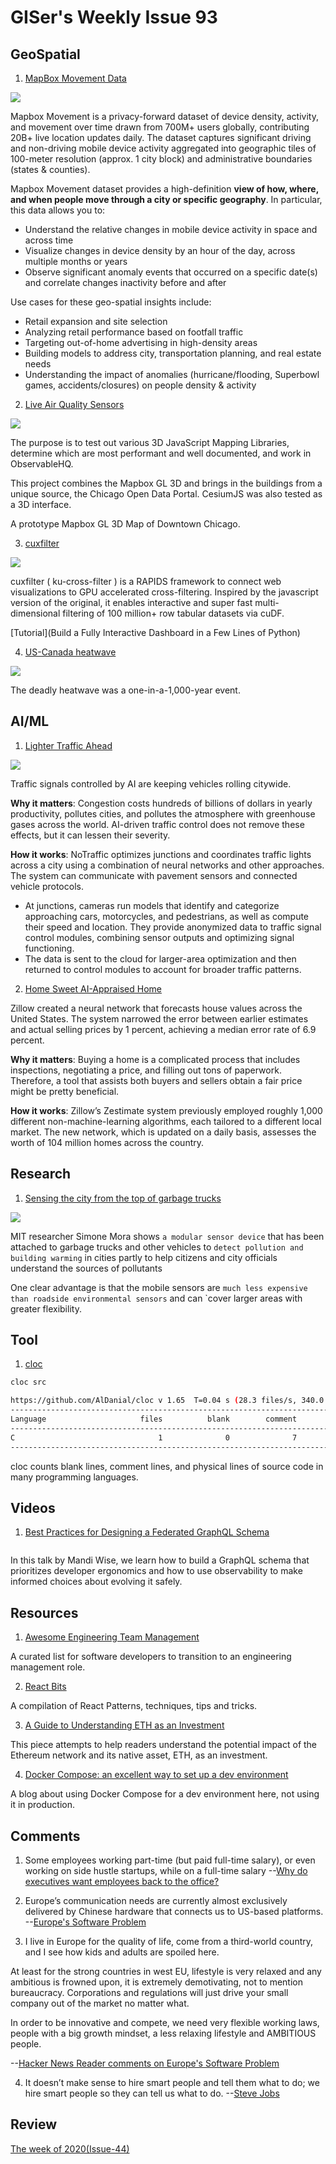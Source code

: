 # GISer's Weekly Issue 93

## GeoSpatial

1. [MapBox Movement Data](https://www.mapbox.com/movement-data)

![](https://assets.website-files.com/5e832e12eb7ca02ee9064d42/5f029f24c2278905f35b7e28_mall-case-study0.white.svg)

Mapbox Movement is a privacy-forward dataset of device density, activity, and movement over time drawn from 700M+ users globally, contributing 20B+ live location updates daily. The dataset captures significant driving and non-driving mobile device activity aggregated into geographic tiles of 100-meter resolution (approx. 1 city block) and administrative boundaries (states & counties).

Mapbox Movement dataset provides a high-definition **view of how, where, and when people move through a city or specific geography**. In particular, this data allows you to:

- Understand the relative changes in mobile device activity in space and across time
- Visualize changes in device density by an hour of the day, across multiple months or years
- Observe significant anomaly events that occurred on a specific date(s) and correlate changes inactivity before and after

Use cases for these geo-spatial insights include:

- Retail expansion and site selection
- Analyzing retail performance based on footfall traffic
- Targeting out-of-home advertising in high-density areas
- Building models to address city, transportation planning, and real estate needs
- Understanding the impact of anomalies (hurricane/flooding, Superbowl games, accidents/closures) on people density & activity

2. [Live Air Quality Sensors](https://observablehq.com/@location-artistry/downtown-chicago-3d-buildings?ui=next)

![](https://static.observableusercontent.com/thumbnail/d1545b5a8b91e5fbdf23237f85e5c01c2d6320fa2a3a08af442bfd462591eb20.jpg)

The purpose is to test out various 3D JavaScript Mapping Libraries, determine which are most performant and well documented, and work in ObservableHQ.

This project combines the Mapbox GL 3D and brings in the buildings from a unique source, the Chicago Open Data Portal. CesiumJS was also tested as a 3D interface.

A prototype Mapbox GL 3D Map of Downtown Chicago.

3. [cuxfilter](https://github.com/rapidsai/cuxfilter)

![](https://github.com/rapidsai/cuxfilter/raw/branch-21.08/docs/_images/demo.gif)

cuxfilter ( ku-cross-filter ) is a RAPIDS framework to connect web visualizations to GPU accelerated cross-filtering. Inspired by the javascript version of the original, it enables interactive and super fast multi-dimensional filtering of 100 million+ row tabular datasets via cuDF.

[Tutorial](Build a Fully Interactive Dashboard in a Few Lines of Python)

4. [US-Canada heatwave](https://www.bbc.com/news/science-environment-57751918)

![](https://cdn.beekka.com/blogimg/asset/202107/bg2021070815.jpg)

The deadly heatwave was a one-in-a-1,000-year event.

## AI/ML

1. [Lighter Traffic Ahead](https://read.deeplearning.ai/the-batch/issue-99/)

![](https://dl-staging-website.ghost.io/content/images/2021/07/NOTRAFFIC-REVISED.gif)

Traffic signals controlled by AI are keeping vehicles rolling citywide.

**Why it matters**: Congestion costs hundreds of billions of dollars in yearly productivity, pollutes cities, and pollutes the atmosphere with greenhouse gases across the world. AI-driven traffic control does not remove these effects, but it can lessen their severity.

**How it works**: NoTraffic optimizes junctions and coordinates traffic lights across a city using a combination of neural networks and other approaches. The system can communicate with pavement sensors and connected vehicle protocols.

- At junctions, cameras run models that identify and categorize approaching cars, motorcycles, and pedestrians, as well as compute their speed and location.
  They provide anonymized data to traffic signal control modules, combining sensor outputs and optimizing signal functioning.
- The data is sent to the cloud for larger-area optimization and then returned to control modules to account for broader traffic patterns.

2. [Home Sweet AI-Appraised Home](https://read.deeplearning.ai/the-batch/issue-99/)

Zillow created a neural network that forecasts house values across the United States. The system narrowed the error between earlier estimates and actual selling prices by 1 percent, achieving a median error rate of 6.9 percent.

**Why it matters**: Buying a home is a complicated process that includes inspections, negotiating a price, and filling out tons of paperwork. Therefore, a tool that assists both buyers and sellers obtain a fair price might be pretty beneficial.

**How it works**: Zillow’s Zestimate system previously employed roughly 1,000 different non-machine-learning algorithms, each tailored to a different local market. The new network, which is updated on a daily basis, assesses the worth of 104 million homes across the country.

## Research

1. [Sensing the city from the top of garbage trucks](https://www.fierceelectronics.com/electronics/sensing-city-from-top-garbage-trucks?mrkid=168096592)

![](https://qtxasset.com/styles/breakpoint_xl_880px_w/s3/fierceelectronics/1624986211/city%20scanner%20MIT%20researcher%20Simone%20Mora.png?e6iqQ5haghjMZUUPCJOCx4LzrIqNWOxO&itok=vBpZhR-v)

MIT researcher Simone Mora shows `a modular sensor device` that has been attached to garbage trucks and other vehicles to `detect pollution and building warming` in cities partly to help citizens and city officials understand the sources of pollutants

One clear advantage is that the mobile sensors are `much less expensive than roadside environmental sensors` and can `cover larger areas with greater flexibility.

## Tool

1. [cloc](https://github.com/AlDanial/cloc#quick-start-)

```sh
cloc src

https://github.com/AlDanial/cloc v 1.65  T=0.04 s (28.3 files/s, 340.0 lines/s)
-------------------------------------------------------------------------------
Language                     files          blank        comment           code
-------------------------------------------------------------------------------
C                                1              0              7              5
-------------------------------------------------------------------------------
```

cloc counts blank lines, comment lines, and physical lines of source code in many programming languages.

## Videos

1. [Best Practices for Designing a Federated GraphQL Schema](https://www.youtube.com/watch?v=xYb32CFsY8U)

![]()

In this talk by Mandi Wise, we learn how to build a GraphQL schema that prioritizes developer ergonomics and how to use observability to make informed choices about evolving it safely.

## Resources

1. [Awesome Engineering Team Management](https://github.com/kdeldycke/awesome-engineering-team-management)

A curated list for software developers to transition to an engineering management role.

2. [React Bits](https://github.com/vasanthk/react-bits)

A compilation of React Patterns, techniques, tips and tricks.

3. [A Guide to Understanding ETH as an Investment](https://medium.com/dragonfly-research/a-guide-to-understanding-eth-as-an-investment-6f0f393db591)

This piece attempts to help readers understand the potential impact of the Ethereum network and its native asset, ETH, as an investment.

4. [Docker Compose: an excellent way to set up a dev environment](https://jvns.ca/blog/2021/01/04/docker-compose-is-nice/)

A blog about using Docker Compose for a dev environment here, not using it in production.

## Comments

1.  Some employees working part-time (but paid full-time salary), or even working on side hustle startups, while on a full-time salary
    --[Why do executives want employees back to the office?](https://twitter.com/jowyang/status/1402383567498321922)

2.  Europe’s communication needs are currently almost exclusively delivered by Chinese hardware that connects us to US-based platforms.
    --[Europe's Software Problem](https://berthub.eu/articles/posts/europes-software-problem/)

3.  I live in Europe for the quality of life, come from a third-world country, and I see how kids and adults are spoiled here.

At least for the strong countries in west EU, lifestyle is very relaxed and any ambitious is frowned upon, it is extremely demotivating, not to mention bureaucracy. Corporations and regulations will just drive your small company out of the market no matter what.

In order to be innovative and compete, we need very flexible working laws, people with a big growth mindset, a less relaxing lifestyle and AMBITIOUS people.

--[Hacker News Reader comments on Europe's Software Problem](https://news.ycombinator.com/item?id=27514512)

4. It doesn’t make sense to hire smart people and tell them what to do; we hire smart people so they can tell us what to do.
   --[Steve Jobs](https://betterprogramming.pub/10-admirable-attributes-of-a-great-technical-lead-251d13a8843b)

## Review

[The week of 2020(Issue-44)](https://github.com/lkcozy/weekly/blob/master/docs/2020/issue-44.md)
